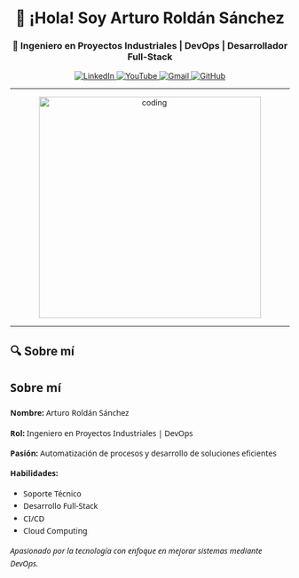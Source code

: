 <h1 align="center">👋 ¡Hola! Soy Arturo Roldán Sánchez</h1>
<h3 align="center">🚀 Ingeniero en Proyectos Industriales | DevOps | Desarrollador Full-Stack</h3>

<p align="center">
  <a href="https://www.linkedin.com/in/arturoroldansanchez" target="_blank">
    <img src="https://img.shields.io/badge/LinkedIn-0077B5?style=for-the-badge&logo=linkedin&logoColor=white" alt="LinkedIn"/>
  </a>
  <a href="https://www.youtube.com/@AprendeyProgramaConmigo" target="_blank">
    <img src="https://img.shields.io/badge/YouTube-FF0000?style=for-the-badge&logo=youtube&logoColor=white" alt="YouTube"/>
  </a>
  <a href="mailto:tuemail@example.com" target="_blank">
    <img src="https://img.shields.io/badge/Gmail-D14836?style=for-the-badge&logo=gmail&logoColor=white" alt="Gmail"/>
  </a>
  <a href="https://github.com/lordarturozz" target="_blank">
    <img src="https://img.shields.io/badge/GitHub-100000?style=for-the-badge&logo=github&logoColor=white" alt="GitHub"/>
  </a>
</p>

---

<div align="center">
  <img src="https://media.giphy.com/media/L1R1tvI9svkIWwpVYr/giphy.gif" alt="coding" width="400"/>
</div>

---

## 🔍 Sobre mí
<div style="font-family: 'Segoe UI', Tahoma, Geneva, Verdana, sans-serif; max-width: 600px; margin: auto; line-height: 1.6;">

  <h2>Sobre mí</h2>
  
  <p><strong>Nombre:</strong> Arturo Roldán Sánchez</p>
  
  <p><strong>Rol:</strong> Ingeniero en Proyectos Industriales | DevOps</p>
  
  <p><strong>Pasión:</strong> Automatización de procesos y desarrollo de soluciones eficientes</p>
  
  <p><strong>Habilidades:</strong></p>
  <ul>
    <li>Soporte Técnico</li>
    <li>Desarrollo Full-Stack</li>
    <li>CI/CD</li>
    <li>Cloud Computing</li>
  </ul>
  
  <p><em>Apasionado por la tecnología con enfoque en mejorar sistemas mediante DevOps.</em></p>

</div>
